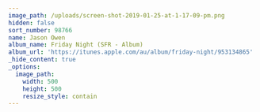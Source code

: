 ```yaml
---
image_path: /uploads/screen-shot-2019-01-25-at-1-17-09-pm.png
hidden: false
sort_number: 98766
name: Jason Owen
album_name: Friday Night (SFR - Album)
album_url: 'https://itunes.apple.com/au/album/friday-night/953134865'
_hide_content: true
_options:
  image_path:
    width: 500
    height: 500
    resize_style: contain
---
```


